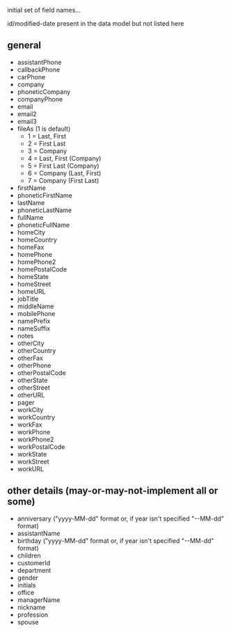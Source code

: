 initial set of field names...

id/modified-date present in the data model but not listed here

general
-------
* assistantPhone
* callbackPhone
* carPhone
* company
* phoneticCompany
* companyPhone
* email
* email2
* email3
* fileAs (1 is default)
  * 1 = Last, First
  * 2 = First Last
  * 3 = Company
  * 4 = Last, First (Company)
  * 5 = First Last (Company)
  * 6 = Company (Last, First)
  * 7 = Company (First Last)
* firstName
* phoneticFirstName
* lastName
* phoneticLastName
* fullName
* phoneticFullName
* homeCity
* homeCountry
* homeFax
* homePhone
* homePhone2
* homePostalCode
* homeState
* homeStreet
* homeURL
* jobTitle
* middleName
* mobilePhone
* namePrefix
* nameSuffix
* notes
* otherCity
* otherCountry
* otherFax
* otherPhone
* otherPostalCode
* otherState
* otherStreet
* otherURL
* pager
* workCity
* workCountry
* workFax
* workPhone
* workPhone2
* workPostalCode
* workState
* workStreet
* workURL

other details (may-or-may-not-implement all or some)
---
* anniversary ("yyyy-MM-dd" format or, if year isn't specified "--MM-dd" format)
* assistantName
* birthday ("yyyy-MM-dd" format or, if year isn't specified "--MM-dd" format)
* children
* customerId
* department
* gender
* initials
* office
* managerName
* nickname
* profession
* spouse
